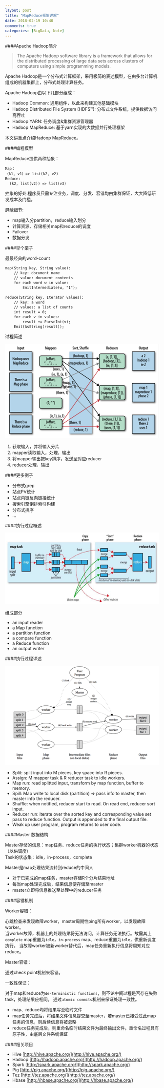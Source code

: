```yaml
---
layout: post
title: "MapReduce框架详解"
date: 2018-02-19 10:40
comments: true
categories: [BigData, Note]
---
```


####Apache Hadoop简介

>The Apache Hadoop software library is a framework that allows for the distributed processing of large data sets across clusters of computers using simple programming models. 

Apache Hadoop是一个分布式计算框架，采用极简的表述模型，在由多台计算机组成的机器集群上，分布式处理计算任务。

Apache Hadoop由以下几部分组成：

* Hadoop Common: 通用组件，以此来构建其他基础模块
* Hadoop Distributed File System (HDFS™): 分布式文件系统，提供数据访问高吞吐
* Hadoop YARN: 任务调度&集群资源管理器
* Hadoop MapReduce: 基于yarn实现的大数据并行处理框架

本文讲重点介绍Hadoop MapReduce。


####编程模型

MapReduce提供两种抽象：

	Map：
	（k1, v1）=> list(k2, v2)
	Reduce:
	  (k2, list(v2)) => list(v3)

抽象的好处:程序员只需专注业务，调度、分发、容错均由集群保证，大大降低研发成本及门槛。

屏蔽细节:

+  map输入分partition，reduce输入划分
+  计算资源、存储相关map和reduce的调度
+  Failover
+  数据分发

####举个栗子

最最经典的word-count

	map(String key, String value):
		// key: document name
		// value: document contents
		for each word w in value:
			EmitIntermediate(w, "1");

	reduce(String key, Iterator values):
		// key: a word
		// values: a list of counts
		int result = 0;
		for each v in values:
			result += ParseInt(v);
		Emit(AsString(result));

过程简述
<div class="image-div"> <img class="content-image" src="/static/img/mapreduce1.png" alt="x" /> </div>

1. 获取输入，并将输入分片
2. mapper读取输入，处理，输出
3. 将mapper输出按key排序，发送至对应reducer
4. reducer处理，输出


####更多例子

+ 分布式grep
+ 站点PV统计
+ 站点内链反向链接统计
+ 搜索引擎倒排索引构建
+ 分布式排序
+ ...

####执行过程概述
<div class="image-div"> <img class="content-image" src="/static/img/mapreduce2.png" alt="x" /> </div>

组成部分

+ an input reader
+ a Map function
+ a partition function
+ a compare function
+ a Reduce function
+ an output writer


####执行过程详述
<div class="image-div"> <img class="content-image" src="/static/img/mapreduce3.png" alt="x" /> </div>

+ Split: split input into M pieces, key space into R pieces.
+ Assign: M mapper task & R reducer task to idle workers.
+ Map run: read splitted input, transform by map function, buffer to memory.
+ Spill: Map write to local disk (partition) => pass info to master, then master info the reducer.
+ Shuffle: when notified, reducer start to read. On read end, reducer sort input.
+ Reducer run: iterate over the sorted key and corresponding value set pass to reduce function. Output is appended to the final output file.
+ Weak up user program, program returns to user code.

####Master 数据结构

Master存储的信息：map任务、reduce任务的执行状态；集群worker机器的状态（以供调度）   
Task的状态集：idle，in-process，complete

Master是map处理结果流转到reduce的中间人

+ 对于已完成的map任务，master存储R个分片结果地址
+ 每当map处理完成后，结果信息便存储至master
+ master立即将信息推送至处理中的reducer任务

####容错机制

Worker容错：

心跳检查来发现故障worker，master周期性ping所有worker，以发现故障worker。   
当worker故障，机器上的处理结果将无法访问，计算任务无法执行。故需其上`complete` map重置为`idle`，`in-process` map、reduce重置为`idle`，供重新调度执行。
当故障worker被新worker替代后，map任务重新执行信息将周知对应reduce。

Master容错：

通过check point机制来容错。

一致性保证：

对于map和reduce为`de-terministic functions`，则不论中间过程是否存在失败task，处理结果应相同。
通过`atomic commits`机制来保证处理一致性。    

+ map、reduce均将结果写至临时文件
+ map任务完成后，将结果文件信息提交至master，若master已接受过此map任务的信息，则后续信息将被忽略
+ reduce任务完成后，则重命名临时结果文件为最终输出文件，重命名过程具有原子性，由底层文件系统保证

####相关项目

+ Hive [http://hive.apache.org/](http://hive.apache.org/)
+ Hadoop [http://hadoop.apache.org/](http://hadoop.apache.org/)
+ Spark  [http://spark.apache.org/](http://spark.apache.org/)
+ Pig  [http://pig.apache.org/](http://pig.apache.org/)
+ Tez [http://tez.apache.org/](http://tez.apache.org/)
+ Hbase [http://hbase.apache.org/](http://hbase.apache.org/)
